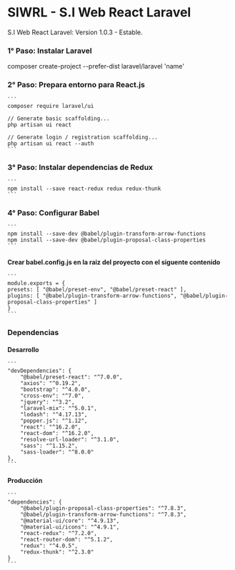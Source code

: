 # SIWRL - S.I Web React Laravel
S.I Web React Laravel: Version 1.0.3 - Estable.

### 1° Paso: Instalar Laravel

composer create-project --prefer-dist laravel/laravel 'name'

### 2° Paso: Prepara entorno para React.js

    ```
    composer require laravel/ui

    // Generate basic scaffolding...
    php artisan ui react

    // Generate login / registration scaffolding...
    php artisan ui react --auth
    ```

### 3° Paso: Instalar dependencias de Redux

    ```
    npm install --save react-redux redux redux-thunk
    ```

### 4° Paso: Configurar Babel

    ```
    npm install --save-dev @babel/plugin-transform-arrow-functions
    npm install --save-dev @babel/plugin-proposal-class-properties
    ```

#### Crear babel.config.js en la raiz del proyecto con el siguente contenido

    ```
    module.exports = {
    presets: [ "@babel/preset-env", "@babel/preset-react" ],
    plugins: [ "@babel/plugin-transform-arrow-functions", "@babel/plugin-proposal-class-properties" ]
    }
    ```

### Dependencias

#### Desarrollo

    ```
    "devDependencies": {
        "@babel/preset-react": "^7.0.0",
        "axios": "^0.19.2",
        "bootstrap": "^4.0.0",
        "cross-env": "^7.0",
        "jquery": "^3.2",
        "laravel-mix": "^5.0.1",
        "lodash": "^4.17.13",
        "popper.js": "^1.12",
        "react": "^16.2.0",
        "react-dom": "^16.2.0",
        "resolve-url-loader": "^3.1.0",
        "sass": "^1.15.2",
        "sass-loader": "^8.0.0"
    },
    ```

#### Producción

    ```
    "dependencies": {
        "@babel/plugin-proposal-class-properties": "^7.8.3",
        "@babel/plugin-transform-arrow-functions": "^7.8.3",
        "@material-ui/core": "^4.9.13",
        "@material-ui/icons": "^4.9.1",
        "react-redux": "^7.2.0",
        "react-router-dom": "^5.1.2",
        "redux": "^4.0.5",
        "redux-thunk": "^2.3.0"
    }
    ```
